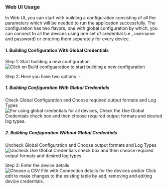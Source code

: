 ### Web UI Usage

In Web UI, you can start with building a configuration consisting of all the parameters which will be needed to run the application successfully. The configuration has two flavors, one with global configuration by which, you can connect to all the devices using one set of credential (i.e., username and password) or entering them separately for every device.


#### 1. Building Configuration With Global Credentials

Step 1: Start building a new configuration
![Click on Build configuaration to start building a new configuration](https://github.com/JNPRAutomate/ptolemy/tree/master/demo/screenshots/web-ui/1.png)

Step 2: 
Here you have two options :-
##### 1. Building Configuration With Global Credentials
Check Global Configuration and Choose required output formats and Log Types
![For using global credentials for all devices, Check the Use Global Credentials check box and then choose required output formats and desired log types.](https://github.com/JNPRAutomate/ptolemy/tree/master/demo/screenshots/web-ui/Step2_1.png)

##### 2. Building Configuration Without Global Credentials
Uncheck Global Configuration and Choose output formats and Log Types
![Uncheck Use Global Credentials check box and then choose required output formats and desired log types.](https://github.com/JNPRAutomate/ptolemy/tree/master/demo/screenshots/web-ui/Step2_2.png)

Step 3: Enter the device details
![Choose a CSV File with Connection details for the devices and/or Click edit to make changes to the existing table by add, removing and editing device credentials.](https://github.com/JNPRAutomate/ptolemy/tree/master/demo/screenshots/web-ui/Step3.png)
